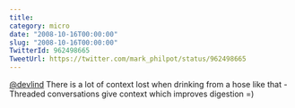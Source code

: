 ```yaml
---
title: 
category: micro
date: "2008-10-16T00:00:00"
slug: "2008-10-16T00:00:00"
TwitterId: 962498665
TweetUrl: https://twitter.com/mark_philpot/status/962498665
---
```


[@devlind](https://twitter.com/devlind) There is a lot of context lost when
drinking from a hose like that -Threaded conversations give context which
improves digestion =)

